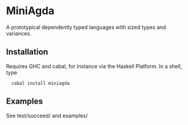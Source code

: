 # MiniAgda
A prototypical dependently typed languages with sized types and variances.

## Installation

Requires GHC and cabal, for instance via the Haskell Platform.
In a shell, type
```
  cabal install miniagda
```

## Examples

See test/succeed/ and examples/
